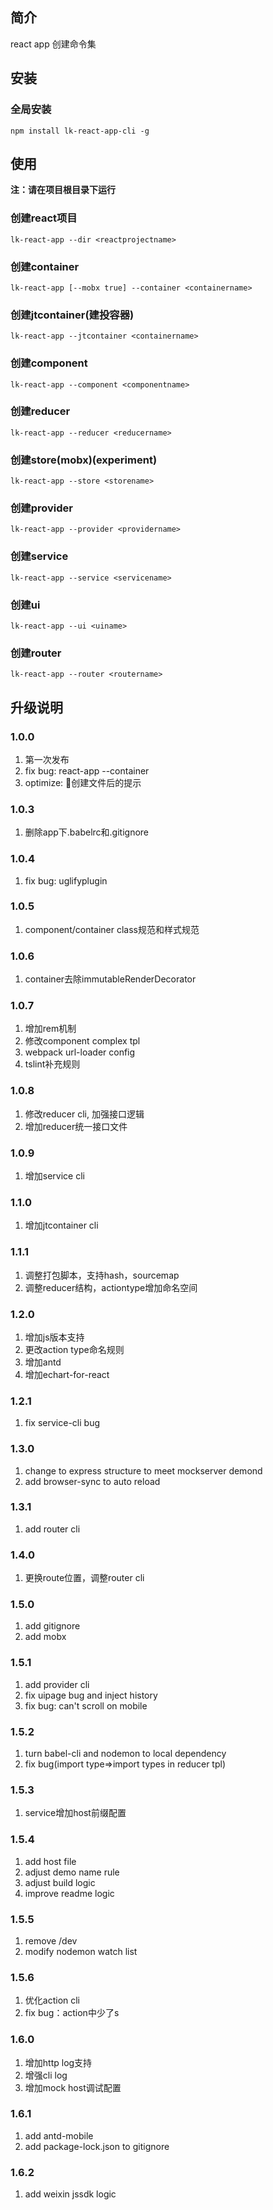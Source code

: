 ## 简介
react app 创建命令集

## 安装
### 全局安装
    npm install lk-react-app-cli -g

## 使用
**注：请在项目根目录下运行**
### 创建react项目
    lk-react-app --dir <reactprojectname>
### 创建container
    lk-react-app [--mobx true] --container <containername>
### 创建jtcontainer(建投容器)
    lk-react-app --jtcontainer <containername>
### 创建component
    lk-react-app --component <componentname>
### 创建reducer
    lk-react-app --reducer <reducername>
### 创建store(mobx)(experiment)
    lk-react-app --store <storename>
### 创建provider
    lk-react-app --provider <providername>
### 创建service
    lk-react-app --service <servicename>
### 创建ui
    lk-react-app --ui <uiname>
### 创建router
    lk-react-app --router <routername>
## 升级说明
### 1.0.0
1. 第一次发布
2. fix bug: react-app --container
3. optimize: 创建文件后的提示
### 1.0.3
1. 删除app下.babelrc和.gitignore

### 1.0.4
1. fix bug: uglifyplugin

### 1.0.5
1. component/container class规范和样式规范

### 1.0.6
1. container去除immutableRenderDecorator

### 1.0.7
1. 增加rem机制
1. 修改component complex tpl
1. webpack url-loader config
1. tslint补充规则

### 1.0.8
1. 修改reducer cli, 加强接口逻辑
1. 增加reducer统一接口文件

### 1.0.9
1. 增加service cli

### 1.1.0
1. 增加jtcontainer cli

### 1.1.1
1. 调整打包脚本，支持hash，sourcemap
1. 调整reducer结构，actiontype增加命名空间

### 1.2.0
1. 增加js版本支持
1. 更改action type命名规则
1. 增加antd
1. 增加echart-for-react

### 1.2.1
1. fix service-cli bug

### 1.3.0
1. change to express structure to meet mockserver demond
1. add browser-sync to auto reload

### 1.3.1
1. add router cli

### 1.4.0
1. 更换route位置，调整router cli

### 1.5.0
1. add gitignore
1. add mobx

### 1.5.1
1. add provider cli
1. fix uipage bug and inject history
1. fix bug: can't scroll on mobile

### 1.5.2
1. turn babel-cli and nodemon to local dependency
1. fix bug(import type=>import types in reducer tpl)

### 1.5.3
1. service增加host前缀配置

### 1.5.4
1. add host file
1. adjust demo name rule
1. adjust build logic
1. improve readme logic

### 1.5.5
1. remove /dev
1. modify nodemon watch list

### 1.5.6
1. 优化action cli
1. fix bug：action中少了s

### 1.6.0
1. 增加http log支持
1. 增强cli log
1. 增加mock host调试配置

### 1.6.1
1. add antd-mobile
1. add package-lock.json to gitignore

### 1.6.2
1. add weixin jssdk logic